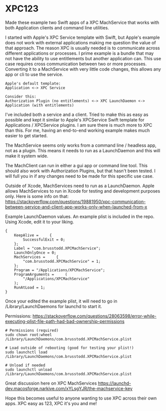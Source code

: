 # XPC123

Made these example two Swift apps of a XPC MachService that works with both Application clients and command line utilities. 

I started with Apple's XPC Service template with Swift, but Apple's example does not work with external applications making me question the value of that approach. The reason XPC is usually needed is to communicate across different applications or processes. I prime example is a bundle that may not have the ability to use entitlements but another application can. This use case requires cross communication between two or more processes. Converting it to a MachService with very little code changes, this allows any app or cli to use the service.

```
Apple's default template:
Application <-> XPC Service
```


```
Consider this:
Authorization Plugin (no entitlements) <-> XPC LaunchDaemon <-> Application (with entitlements)
```

I've included both a service and a client. Tried to make this as easy as possible and kept it similar to Apple's XPCService Swift template for Applications / XPCService plugins. I am sure there is much more to XPC than this. For me, having an end-to-end working example makes much easier to get started.

The MachService seems only works from a command line / headless app, not as a plugin. This means it needs to run as a LaunchDaemon and this will make it system wide.

The MachClient can run in either a gui app or command line tool. This should also work with Authorization Plugins, but that hasn't been tested. I will full you in if any changes need to be made for this specific use case.

Outside of Xcode, MachServices need to run as a LaunchDaemon. Apple allows MachServices to run in Xcode for testing and development purposes only. Here is some info on that: https://stackoverflow.com/questions/19881950/xpc-communication-between-service-and-client-app-works-only-when-launched-from-x

Example LaunchDaemon values. An example plist is included in the repo. Using Xcode, edit it to your liking.

```
{
    KeepAlive =     {
        SuccessfulExit = 0;
    };
    Label = "com.brusstodd.XPCMachService";
    LaunchOnlyOnce = 0;
    MachServices =     {
        "com.brusstodd.XPCMachService" = 1;
    };
    Program = "/Applications/XPCMachService";
    ProgramArguments =     (
        "/Applications/XPCMachService"
    );
    RunAtLoad = 1;
}
```


Once your edited the example plist, it will need to go in /Library/LaunchDaemons for launchd to start it. 

Permissions:
https://stackoverflow.com/questions/28063598/error-while-executing-plist-file-path-had-bad-ownership-permissions

```
# Permissions (required)
sudo chown root:wheel /Library/LaunchDaemons/com.brusstodd.XPCMachService.plist

# Load outside of rebooting (good for testing your plist!)
sudo launchctl load /Library/LaunchDaemons/com.brusstodd.XPCMachService.plist

# Unload if needed 
sudo launchctl unload /Library/LaunchDaemons/com.brusstodd.XPCMachService.plist
```

Great discussion here on XPC MachServices
https://launchd-dev.macosforge.narkive.com/xYLsgYJR/the-machservice-key

Hope this becomes useful to anyone wanting to use XPC across their own apps.
XPC easy as 123, XPC it's you and me!



